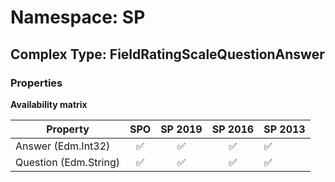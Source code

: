 # Namespace: SP

## Complex Type: FieldRatingScaleQuestionAnswer

### Properties

**Availability matrix**

Property | SPO | SP 2019 | SP 2016 | SP 2013
----------|:---:|:-------:|:-------:|:-------
Answer (Edm.Int32) | ✅ | ✅ | ✅ | ✅
Question (Edm.String) | ✅ | ✅ | ✅ | ✅